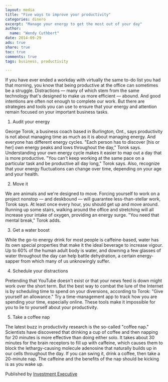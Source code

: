 ```yaml
---
layout: media
title: "Five ways to improve your productivity"
categories: dinero
excerpt: "Manage your energy to get the most out of your day"
author: 
  name: "Wendy Cuthbert"
date: 2014-09-29
ads: true
share: true
toc: true
comments: true
tags: business, productivity

---
```


If you have ever ended a workday with virtually the same to-do list you had that morning, you know that being productive at the office can sometimes be a struggle.
Distractions — many of which stem from the same technology that's designed to make us more efficient — abound. And good intentions are often not enough to complete our work. But there are strategies and tools you can use to ensure that your energy and attention remain focused on your important business tasks.

1. Audit your energy

George Torok, a business coach based in Burlington, Ont., says productivity is not about managing time as much as it is about managing energy. And everyone has different energy cycles.
"Each person has to discover [his or her] own energy peaks and lows throughout the day," Torok says.
Understanding your own energy cycle makes it easier to map out a day that is more productive.
"You can't keep working at the same pace on a particular task and be productive all day long," Torok says.
Also, recognize that your energy fluctuations can change over time, depending on your age and your health.

2. Move it

We are animals and we're designed to move. Forcing yourself to work on a project nonstop — and deskbound — will guarantee less-than-stellar work, Torok says.
At least once every hour, you should get up and move around. Running up some stairs, walking around the office and stretching will all increase your intake of oxygen, providing an energy surge. "You need that mental break," Torok adds.

3. Get a water boost

While the go-to energy drink for most people is caffeine-based, water has its own special properties that make it the ideal beverage to increase vigour.
Up to 60% of the human adult body is water, and downing a few glasses of water throughout the day can help battle dehydration, a certain energy-sapper from which many of us unknowingly suffer.

4. Schedule your distractions

Pretending that YouTube doesn't exist or that your news feed is down might work over the short term. But the best way to combat the lure of the Internet is by scheduling time to spend on your diversions, according to Torok: "Give yourself an allowance."
Try a time-management app to track how you are spending your time, especially online. These tools make it impossible for you to lie to yourself about your productivity. 

5. Take a coffee nap

The latest buzz in productivity research is the so-called "coffee nap." Scientists have discovered that drinking a cup of coffee and then napping for 20 minutes is more effective than doing either solo.
It takes about 30 minutes for the brain receptors to fill up with caffeine, which causes them to block the lethargy-causing molecule adenosine that naturally builds up in our cells throughout the day. If you can swing it, drink a coffee, then take a 20-minute nap. The caffeine and the benefits of the nap should be kicking is as you wake up.

Published by [Investment Executive](http://www.investmentexecutive.com/-/five-ways-to-improve-your-productivity)
